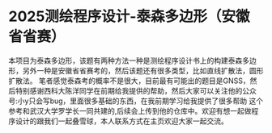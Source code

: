 # 2025测绘程序设计-泰森多边形（安徽省省赛）
本项目为泰森多边形，该题有两种方法一种是测绘程序设计书上的构建泰森多边形，另外一种是安徽省省赛考的，然后该题还有很多类型，比如直线扩散法，圆形扩散法。
笔者感觉泰森考的概率不是很大，目前最有可能出的题目是GNSS，然后特别感谢西科大陈洋同学在前期给我提供的帮助，然后大家可以关注他的公众号:小y只会写bug，里面很多基础的东西，在我前期学习给我提供了很多帮助
这个参考和武汉大学罗学长一同共建的,后续会上传到他的仓库中。欢迎有想一起做程序设计的跟我们一起叠雪球，本人联系方式在主页欢迎大家一起交流。
